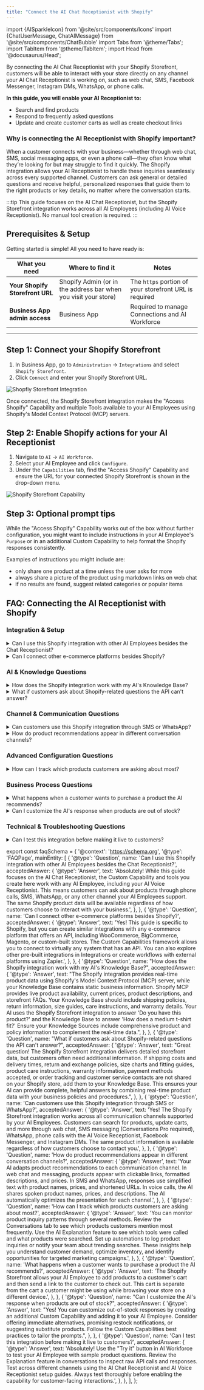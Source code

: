 ```yaml
---
title: "Connect the AI Chat Receptionist with Shopify"
---
```


import {AISparkleIcon} from '@site/src/components/Icons'
import {ChatUserMessage, ChatAIMessage} from '@site/src/components/ChatBubble' 
import Tabs from '@theme/Tabs';
import TabItem from '@theme/TabItem';
import Head from '@docusaurus/Head';

By connecting the AI Chat Receptionist with your Shopify Storefront, customers will be able to interact with your store directly on any channel your AI Chat Receptionist is working on, such as web chat, SMS, Facebook Messenger, Instagram DMs, WhatsApp, or phone calls.

**In this guide, you will enable your AI Receptionist to:**
- Search and find products
- Respond to frequently asked questions
- Update and create customer carts as well as create checkout links

### Why is connecting the AI Receptionist with Shopify important?

When a customer connects with your business—whether through web chat, SMS, social messaging apps, or even a phone call—they often know what they’re looking for but may struggle to find it quickly. The Shopify integration allows your AI Receptionist to handle these inquiries seamlessly across every supported channel. Customers can ask general or detailed questions and receive helpful, personalized responses that guide them to the right products or key details, no matter where the conversation starts.

:::tip
This guide focuses on the AI Chat Receptionist, but the Shopify Storefront integration works across all AI Employees (including AI Voice Receptionist). No manual tool creation is required.
:::

## Prerequisites & Setup

Getting started is simple! All you need to have ready is:

| What you need | Where to find it | Notes |
|---------------|------------------|-------|
| **Your Shopify Storefront URL** | Shopify Admin (or in the address bar when you visit your store) | The `https` portion of your storefront URL is required |
| **Business App admin access** | Business App | Required to manage Connections and AI Workforce |

---

## Step 1: Connect your Shopify Storefront

1. In Business App, go to `Administration` → `Integrations` and select `Shopify Storefront`.
2. Click `Connect` and enter your Shopify Storefront URL.

![Shopfiy Storefront Integration](./img/shopify-storefront-integration-page.png)


Once connected, the Shopify Storefront integration makes the "Access Shopify" Capability and multiple Tools available to your AI Employees using Shopify's Model Context Protocol (MCP) servers.

## Step 2: Enable Shopify actions for your AI Receptionist

1. Navigate to <AISparkleIcon /> `AI` → `AI Workforce`.
2. Select your AI Employee and click `Configure`.
3. Under the `Capabilities` tab, find the "Access Shopify" Capability and ensure the URL for your connected Shopify Storefront is shown in the drop-down menu.

![Shopify Storefront Capability](./img/shopify-storefront-capability.png)

## Step 3: Optional prompt tips

While the "Access Shopify" Capability works out of the box without further configuration, you might want to include instructions in your AI Employee's `Purpose` or in an additional Custom Capability to help format the Shopify responses consistently.

Examples of instructions you might include are:
- only share one product at a time unless the user asks for more
- always share a picture of the product using markdown links on web chat
- if no results are found, suggest related categories or popular items

## FAQ: Connecting the AI Receptionist with Shopify

### Integration & Setup

<details>
<summary>Can I use this Shopify integration with other AI Employees besides the Chat Receptionist?</summary>

Absolutely! While this guide focuses on the AI Chat Receptionist, the Custom Capability and tools you create here work with any AI Employee, including your [AI Voice Receptionist](/docs/ai/ai-workforce/ai-voice-receptionist). 

This means customers can ask about products through phone calls, SMS, WhatsApp, or any other channel your AI Employees support. The same Shopify product data will be available regardless of how customers choose to interact with your business. 
</details>

<details>
<summary>Can I connect other e-commerce platforms besides Shopify?</summary>

Yes! This guide is specific to Shopify, but you can create similar integrations with any e-commerce platform that offers an API—including WooCommerce, BigCommerce, Magento, or custom-built stores.

 The [Custom Capabilities framework](../ai-capabilities/creating-custom-capabilities) allows you to connect to virtually any system that has an API. You can also explore other pre-built integrations in [Integrations](../../administration/connections/) or create workflows with external platforms using [Zapier](../../automations/zapier.md).
</details>

### AI & Knowledge Questions

<details>
<summary>How does the Shopify integration work with my AI's Knowledge Base?</summary>

The Shopify integration provides real-time product data using Shopify's Model Context Protocol (MCP) server, while your [Knowledge Base](/docs/ai/knowledge-base) contains static business information. These work together perfectly:

**Shopify MCP provides:** Live product availability, current prices, product descriptions, storefront FAQs, etc.  
**Knowledge Base should include:** Shipping policies, return information, size guides, care instructions, warranty details

Your AI will use the Shopify Storefront integration to answer "Do you have this product?" and the Knowledge Base to answer "How does a medium t-shirt fit?" For best results, ensure your [Knowledge Sources](/docs/ai/ai-workforce/ai_workforce_overview#knowledge-sources) include comprehensive product and policy information to complement the real-time data.
</details>

<details>
<summary>What if customers ask about Shopify-related questions the API can't answer?</summary>

Great question! The Shopify Storefront integration detailed storefront data, but customers often need additional information. If the below information is *not* shared on your Shopify store, you should add it to your [Knowledge Base](/docs/ai/knowledge-base):

- Shipping costs and delivery times
- Return and exchange policies  
- Size charts and fitting guides
- Product care instructions
- Warranty information
- Payment methods accepted
- Order tracking and customer service contacts

This ensures your AI can provide complete, helpful answers by combining real-time product data with your business policies and procedures.
</details>

### Channel & Communication Questions

<details>
<summary>Can customers use this Shopify integration through SMS or WhatsApp?</summary>

Yes! The Shopify Storefront integration works across all communication channels supported by your AI Employees. Customers can search for products, update carts, and more through:

- [Web chat](/conversations/conversations-ai-web-chat-overview)
- [SMS messaging](/conversations/conversations-send-receive-sms) (Conversations Pro required)
- [WhatsApp](/conversations/conversations-whatsapp-overview)
- Phone calls (with [AI Voice Receptionist](/ai/ai-workforce/ai-voice-receptionist))
- [Facebook Messenger](/conversations/conversations-setup-facebook-messenger)
- [Instagram DMs](/conversations/conversations-setup-instagram)

 The same product information will be available regardless of how customers choose to contact you. See [Conversations Overview](../../conversations/) for a complete list of supported channels.
</details>

<details>
<summary>How do product recommendations appear in different conversation channels?</summary>

Your AI will adapt product recommendations to each communication channel:

**Web Chat & Messaging:** Products appear with clickable links, formatted descriptions, and prices  
**SMS/WhatsApp:** Simplified text format with product names, prices, and shortened URLs  
**Voice Calls:** Spoken product names, prices, and descriptions 

 Your AI automatically optimizes the presentation for each channel. For more details on channel setup, see [Conversations Overview](../../conversations/).

 :::note
 You are welcome to write custom prompts to create more specific formatting for each channel, but note that the Shopify Storefront integration is designed to work out of the box with no additional configuration.
 :::
</details>

### Advanced Configuration Questions

<details>
<summary>How can I track which products customers are asking about most?</summary>

You can monitor product inquiry patterns through several methods:

 1. **Conversation Reviews:** Check the [Conversations](../../conversations/) tab to see which products customers mention most frequently

2. **AI Explanation Feature:** Click "Explanation" on AI responses to see exactly which tools were called and what products were searched

3. **Automation Tracking:** Set up [automations](../../automations/index.md) to log product inquiries or notify your team about trending searches

This data helps you understand customer demand, optimize your inventory, and identify opportunities for targeted marketing campaigns.
</details>

### Business Process Questions

<details>
<summary>What happens when a customer wants to purchase a product the AI recommends?</summary>

The Shopify Storefront allows your AI Employee to add products to a customer's cart and then send a link to the customer to checkout. 

:::note
This cart will be a different cart than the one that is visible if the customer is already browsing your store on a different device.
:::
</details>

<details>
<summary>Can I customize the AI's response when products are out of stock?</summary>

Yes! You can customize out-of-stock responses by creating an additional Custom Capability and adding it to your AI Employee. Consider these approaches:

**Immediate alternatives:** "That item is currently unavailable, but we have [similar product] in stock."  
**Restock notifications:** "I can have our team notify you when it's back in stock."  
**Substitute suggestions:** "Based on your interest, you might also like [alternative products]."

See [Creating Custom Capabilities](../empower-your-ai-employee-custom-capabilities.md) for prompt customization best practices.
</details>

### Technical & Troubleshooting Questions
<details>
<summary>Can I test this integration before making it live to customers?</summary>

Absolutely! Use these testing methods:

**AI Employee Testing:** Use the "Try it" button in [AI Workforce](/docs/ai/ai-workforce/ai_workforce_overview) to test your AI Employee with sample product questions

**Tool Testing:** Review the "Explanation" feature in conversations to see raw API calls and responses

**Channel Testing:** Test across different channels using the methods described in [AI Chat Receptionist setup](./index.md#test-the-ai-chat-receptionists-responses) and [AI Voice Receptionist testing](../ai-voice-receptionist.md#test-and-monitor-your-ai-voice-receptionist)

Always test thoroughly before enabling the capability for customer-facing interactions.
</details>

export const faqSchema = {
  '@context': 'https://schema.org',
  '@type': 'FAQPage',
  mainEntity: [
    {
      '@type': 'Question',
      name: 'Can I use this Shopify integration with other AI Employees besides the Chat Receptionist?',
      acceptedAnswer: {
        '@type': 'Answer',
        text: 'Absolutely! While this guide focuses on the AI Chat Receptionist, the Custom Capability and tools you create here work with any AI Employee, including your AI Voice Receptionist. This means customers can ask about products through phone calls, SMS, WhatsApp, or any other channel your AI Employees support. The same Shopify product data will be available regardless of how customers choose to interact with your business.',
      },
    },
    {
      '@type': 'Question',
      name: 'Can I connect other e-commerce platforms besides Shopify?',
      acceptedAnswer: {
        '@type': 'Answer',
        text: 'Yes! This guide is specific to Shopify, but you can create similar integrations with any e-commerce platform that offers an API, including WooCommerce, BigCommerce, Magento, or custom-built stores. The Custom Capabilities framework allows you to connect to virtually any system that has an API. You can also explore other pre-built integrations in Integrations or create workflows with external platforms using Zapier.',
      },
    },
    {
      '@type': 'Question',
      name: "How does the Shopify integration work with my AI's Knowledge Base?",
      acceptedAnswer: {
        '@type': 'Answer',
        text: "The Shopify integration provides real-time product data using Shopify's Model Context Protocol (MCP) server, while your Knowledge Base contains static business information. Shopify MCP provides live product availability, current prices, product descriptions, and storefront FAQs. Your Knowledge Base should include shipping policies, return information, size guides, care instructions, and warranty details. Your AI uses the Shopify Storefront integration to answer 'Do you have this product?' and the Knowledge Base to answer 'How does a medium t-shirt fit?' Ensure your Knowledge Sources include comprehensive product and policy information to complement the real-time data.",
      },
    },
    {
      '@type': 'Question',
      name: "What if customers ask about Shopify-related questions the API can't answer?",
      acceptedAnswer: {
        '@type': 'Answer',
        text: "Great question! The Shopify Storefront integration delivers detailed storefront data, but customers often need additional information. If shipping costs and delivery times, return and exchange policies, size charts and fitting guides, product care instructions, warranty information, payment methods accepted, or order tracking and customer service contacts are not shared on your Shopify store, add them to your Knowledge Base. This ensures your AI can provide complete, helpful answers by combining real-time product data with your business policies and procedures.",
      },
    },
    {
      '@type': 'Question',
      name: 'Can customers use this Shopify integration through SMS or WhatsApp?',
      acceptedAnswer: {
        '@type': 'Answer',
        text: 'Yes! The Shopify Storefront integration works across all communication channels supported by your AI Employees. Customers can search for products, update carts, and more through web chat, SMS messaging (Conversations Pro required), WhatsApp, phone calls with the AI Voice Receptionist, Facebook Messenger, and Instagram DMs. The same product information is available regardless of how customers choose to contact you.',
      },
    },
    {
      '@type': 'Question',
      name: 'How do product recommendations appear in different conversation channels?',
      acceptedAnswer: {
        '@type': 'Answer',
        text: 'Your AI adapts product recommendations to each communication channel. In web chat and messaging, products appear with clickable links, formatted descriptions, and prices. In SMS and WhatsApp, responses use simplified text with product names, prices, and shortened URLs. In voice calls, the AI shares spoken product names, prices, and descriptions. The AI automatically optimizes the presentation for each channel.',
      },
    },
    {
      '@type': 'Question',
      name: 'How can I track which products customers are asking about most?',
      acceptedAnswer: {
        '@type': 'Answer',
        text: 'You can monitor product inquiry patterns through several methods. Review the Conversations tab to see which products customers mention most frequently. Use the AI Explanation feature to see which tools were called and what products were searched. Set up automations to log product inquiries or notify your team about trending searches. These insights help you understand customer demand, optimize inventory, and identify opportunities for targeted marketing campaigns.',
      },
    },
    {
      '@type': 'Question',
      name: 'What happens when a customer wants to purchase a product the AI recommends?',
      acceptedAnswer: {
        '@type': 'Answer',
        text: 'The Shopify Storefront allows your AI Employee to add products to a customer\'s cart and then send a link to the customer to check out. This cart is separate from the cart a customer might be using while browsing your store on a different device.',
      },
    },
    {
      '@type': 'Question',
      name: "Can I customize the AI's response when products are out of stock?",
      acceptedAnswer: {
        '@type': 'Answer',
        text: "Yes! You can customize out-of-stock responses by creating an additional Custom Capability and adding it to your AI Employee. Consider offering immediate alternatives, promising restock notifications, or suggesting substitute products. Follow the Custom Capabilities best practices to tailor the prompts.",
      },
    },
    {
      '@type': 'Question',
      name: 'Can I test this integration before making it live to customers?',
      acceptedAnswer: {
        '@type': 'Answer',
        text: 'Absolutely! Use the "Try it" button in AI Workforce to test your AI Employee with sample product questions. Review the Explanation feature in conversations to inspect raw API calls and responses. Test across different channels using the AI Chat Receptionist and AI Voice Receptionist setup guides. Always test thoroughly before enabling the capability for customer-facing interactions.',
      },
    },
  ],
};

<Head>
  <script
    type="application/ld+json"
    dangerouslySetInnerHTML={{ __html: JSON.stringify(faqSchema) }}
  />
</Head>
